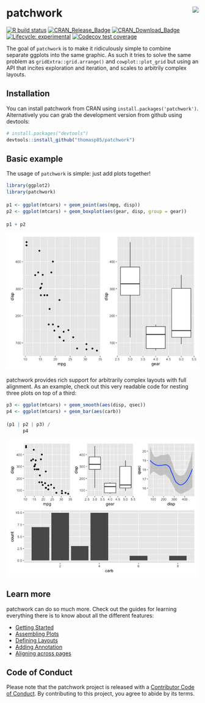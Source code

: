 
<!-- README.md is generated from README.Rmd. Please edit that file -->

# patchwork <a href='https://patchwork.data-imaginist.com'><img src='man/figures/logo.png' align="right" height="131.5" /></a>

<!-- badges: start -->

[![R build
status](https://github.com/thomasp85/patchwork/workflows/R-CMD-check/badge.svg)](https://github.com/thomasp85/patchwork/actions)
[![CRAN\_Release\_Badge](http://www.r-pkg.org/badges/version-ago/patchwork)](https://CRAN.R-project.org/package=patchwork)
[![CRAN\_Download\_Badge](http://cranlogs.r-pkg.org/badges/patchwork)](https://CRAN.R-project.org/package=patchwork)
[![Lifecycle:
experimental](https://img.shields.io/badge/lifecycle-experimental-orange.svg)](https://www.tidyverse.org/lifecycle/#experimental)
[![Codecov test
coverage](https://codecov.io/gh/thomasp85/patchwork/branch/master/graph/badge.svg)](https://codecov.io/gh/thomasp85/patchwork?branch=master)
<!-- badges: end -->

The goal of `patchwork` is to make it ridiculously simple to combine
separate ggplots into the same graphic. As such it tries to solve the
same problem as `gridExtra::grid.arrange()` and `cowplot::plot_grid` but
using an API that incites exploration and iteration, and scales to
arbitrily complex layouts.

## Installation

You can install patchwork from CRAN using
`install.packages('patchwork')`. Alternatively you can grab the
development version from github using devtools:

``` r
# install.packages("devtools")
devtools::install_github("thomasp85/patchwork")
```

## Basic example

The usage of `patchwork` is simple: just add plots together\!

``` r
library(ggplot2)
library(patchwork)

p1 <- ggplot(mtcars) + geom_point(aes(mpg, disp))
p2 <- ggplot(mtcars) + geom_boxplot(aes(gear, disp, group = gear))

p1 + p2
```

![](man/figures/README-example-1.png)<!-- -->

patchwork provides rich support for arbitrarily complex layouts with
full alignment. As an example, check out this very readable code for
nesting three plots on top of a third:

``` r
p3 <- ggplot(mtcars) + geom_smooth(aes(disp, qsec))
p4 <- ggplot(mtcars) + geom_bar(aes(carb))

(p1 | p2 | p3) /
      p4
```

![](man/figures/README-unnamed-chunk-2-1.png)<!-- -->

## Learn more

patchwork can do so much more. Check out the guides for learning
everything there is to know about all the different features:

  - [Getting
    Started](https://patchwork.data-imaginist.com/articles/patchwork.html)
  - [Assembling
    Plots](https://patchwork.data-imaginist.com/articles/guides/assembly.html)
  - [Defining
    Layouts](https://patchwork.data-imaginist.com/articles/guides/layout.html)
  - [Adding
    Annotation](https://patchwork.data-imaginist.com/articles/guides/annotation.html)
  - [Aligning across
    pages](https://patchwork.data-imaginist.com/articles/guides/multipage.html)

## Code of Conduct

Please note that the patchwork project is released with a [Contributor
Code of
Conduct](https://patchwork.data-imaginist.com/CODE_OF_CONDUCT.html). By
contributing to this project, you agree to abide by its terms.
